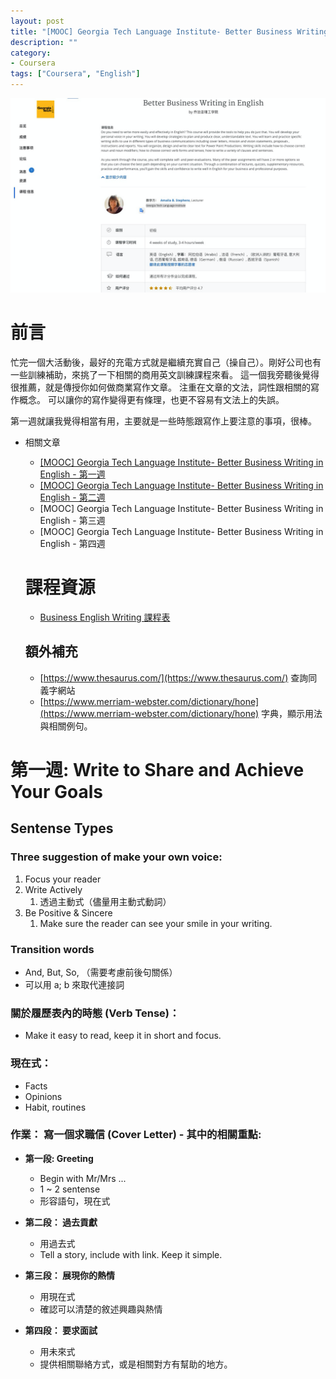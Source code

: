 ```yaml
---
layout: post
title: "[MOOC] Georgia Tech Language Institute- Better Business Writing in English - 第一週"
description: ""
category: 
- Coursera
tags: ["Coursera", "English"]
---
```


![image-20220128163717165](../images/2021/image-20220128163717165.png)

# 前言

忙完一個大活動後，最好的充電方式就是繼續充實自己（操自己）。剛好公司也有一些訓練補助，來挑了一下相關的商用英文訓練課程來看。 這一個我旁聽後覺得很推薦，就是傳授你如何做商業寫作文章。 注重在文章的文法，詞性跟相關的寫作概念。 可以讓你的寫作變得更有條理，也更不容易有文法上的失誤。

第一週就讓我覺得相當有用，主要就是一些時態跟寫作上要注意的事項，很棒。

- 相關文章

  - [[MOOC] Georgia Tech Language Institute- Better Business Writing in English - 第一週](https://www.evanlin.com/moocs-eng-writing-1/)
  - [[MOOC] Georgia Tech Language Institute- Better Business Writing in English - 第二週](https://www.evanlin.com/moocs-eng-writing-2/)
  - [MOOC] Georgia Tech Language Institute- Better Business Writing in English - 第三週
  - [MOOC] Georgia Tech Language Institute- Better Business Writing in English - 第四週

  # 課程資源

  - [Business English Writing 課程表](https://www.coursera.org/learn/business-writing-english/home/info)

  ## 額外補充

  - [https://www.thesaurus.com/](https://www.thesaurus.com/)  查詢同義字網站
  - [https://www.merriam-webster.com/dictionary/hone](https://www.merriam-webster.com/dictionary/hone) 字典，顯示用法與相關例句。

# 第一週: Write to Share and Achieve Your Goals

## Sentense Types

### Three suggestion of make your own voice:

1. Focus your reader
2. Write Actively 
   1. 透過主動式（儘量用主動式動詞）
3. Be Positive & Sincere 
   1. Make sure the reader can see your smile in your writing.

### Transition words

- And, But, So,  （需要考慮前後句關係）
- 可以用 a; b 來取代連接詞

### 關於履歷表內的時態 (Verb Tense)：

- Make it easy to read, keep it in short and focus.

### 現在式：

- Facts
- Opinions
- Habit, routines

### 作業： 寫一個求職信 (Cover Letter) - 其中的相關重點:

- **第一段: Greeting**

  - Begin with Mr/Mrs ...
  - 1 ~ 2 sentense
  - 形容語句，現在式
- **第二段： 過去貢獻**

  - 用過去式
  - Tell a story, include with link. Keep it simple.
- **第三段： 展現你的熱情**

  - 用現在式
  - 確認可以清楚的敘述興趣與熱情
- **第四段： 要求面試**

  - 用未來式
  - 提供相關聯絡方式，或是相關對方有幫助的地方。

